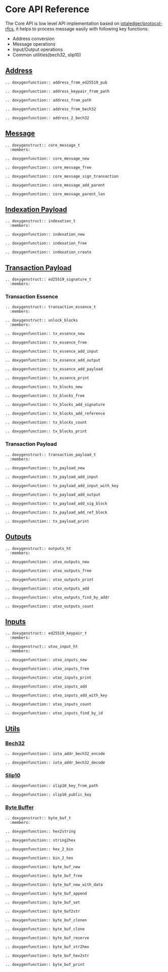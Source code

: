 # Core API Reference

The Core API is low level API implementation based on [iotaledger/protocol-rfcs](https://github.com/iotaledger/protocol-rfcs/pulls), it helps to process message easily with following key functions:
* Address conversion
* Message operations
* Input/Output operations
* Common utilities(bech32, slip10)

## [Address](https://github.com/iotaledger/iota.c/blob/dev/src/core/address.h)

```{eval-rst}
.. doxygenfunction:: address_from_ed25519_pub
```

```{eval-rst}
.. doxygenfunction:: address_keypair_from_path
```

```{eval-rst}
.. doxygenfunction:: address_from_path
```

```{eval-rst}
.. doxygenfunction:: address_from_bech32
```

```{eval-rst}
.. doxygenfunction:: address_2_bech32
```

## [Message](https://github.com/iotaledger/iota.c/blob/dev/src/core/models/message.h)

```{eval-rst}
.. doxygenstruct:: core_message_t
  :members:
```

```{eval-rst}
.. doxygenfunction:: core_message_new
```

```{eval-rst}
.. doxygenfunction:: core_message_free
```

```{eval-rst}
.. doxygenfunction:: core_message_sign_transaction
```

```{eval-rst}
.. doxygenfunction:: core_message_add_parent
```

```{eval-rst}
.. doxygenfunction:: core_message_parent_len
```

## [Indexation Payload](https://github.com/iotaledger/iota.c/blob/dev/src/core/models/payloads/indexation.h)

```{eval-rst}
.. doxygenstruct:: indexation_t
  :members:
```

```{eval-rst}
.. doxygenfunction:: indexation_new
```

```{eval-rst}
.. doxygenfunction:: indexation_free
```

```{eval-rst}
.. doxygenfunction:: indexation_create
```

## [Transaction Payload](https://github.com/iotaledger/iota.c/blob/dev/src/core/models/payloads/transaction.h)

```{eval-rst}
.. doxygenstruct:: ed25519_signature_t
  :members:
```

### Transaction Essence

```{eval-rst}
.. doxygenstruct:: transaction_essence_t
  :members:
```

```{eval-rst}
.. doxygenstruct:: unlock_blocks
  :members:
```

```{eval-rst}
.. doxygenfunction:: tx_essence_new
```

```{eval-rst}
.. doxygenfunction:: tx_essence_free
```

```{eval-rst}
.. doxygenfunction:: tx_essence_add_input
```

```{eval-rst}
.. doxygenfunction:: tx_essence_add_output
```

```{eval-rst}
.. doxygenfunction:: tx_essence_add_payload
```

```{eval-rst}
.. doxygenfunction:: tx_essence_print
```

```{eval-rst}
.. doxygenfunction:: tx_blocks_new
```

```{eval-rst}
.. doxygenfunction:: tx_blocks_free
```

```{eval-rst}
.. doxygenfunction:: tx_blocks_add_signature
```

```{eval-rst}
.. doxygenfunction:: tx_blocks_add_reference
```

```{eval-rst}
.. doxygenfunction:: tx_blocks_count
```

```{eval-rst}
.. doxygenfunction:: tx_blocks_print
```

### Transaction Payload

```{eval-rst}
.. doxygenstruct:: transaction_payload_t
  :members:
```

```{eval-rst}
.. doxygenfunction:: tx_payload_new
```

```{eval-rst}
.. doxygenfunction:: tx_payload_add_input
```

```{eval-rst}
.. doxygenfunction:: tx_payload_add_input_with_key
```

```{eval-rst}
.. doxygenfunction:: tx_payload_add_output
```

```{eval-rst}
.. doxygenfunction:: tx_payload_add_sig_block
```

```{eval-rst}
.. doxygenfunction:: tx_payload_add_ref_block
```

```{eval-rst}
.. doxygenfunction:: tx_payload_print
```

## [Outputs](https://github.com/iotaledger/iota.c/blob/dev/src/core/models/outputs/outputs.h)

```{eval-rst}
.. doxygenstruct:: outputs_ht
  :members:
```

```{eval-rst}
.. doxygenfunction:: utxo_outputs_new
```

```{eval-rst}
.. doxygenfunction:: utxo_outputs_free
```

```{eval-rst}
.. doxygenfunction:: utxo_outputs_print
```

```{eval-rst}
.. doxygenfunction:: utxo_outputs_add
```

```{eval-rst}
.. doxygenfunction:: utxo_outputs_find_by_addr
```

```{eval-rst}
.. doxygenfunction:: utxo_outputs_count
```

## [Inputs](https://github.com/iotaledger/iota.c/blob/dev/src/core/models/inputs/utxo_input.h)

```{eval-rst}
.. doxygenstruct:: ed25519_keypair_t
  :members:
```

```{eval-rst}
.. doxygenstruct:: utxo_input_ht
  :members:
```

```{eval-rst}
.. doxygenfunction:: utxo_inputs_new
```

```{eval-rst}
.. doxygenfunction:: utxo_inputs_free
```

```{eval-rst}
.. doxygenfunction:: utxo_inputs_print
```

```{eval-rst}
.. doxygenfunction:: utxo_inputs_add
```

```{eval-rst}
.. doxygenfunction:: utxo_inputs_add_with_key
```

```{eval-rst}
.. doxygenfunction:: utxo_inputs_count
```

```{eval-rst}
.. doxygenfunction:: utxo_inputs_find_by_id
```

## [Utils](https://github.com/iotaledger/iota.c/tree/dev/src/core/utils)

### [Bech32](https://github.com/iotaledger/iota.c/blob/dev/src/core/utils/bech32.h)

```{eval-rst}
.. doxygenfunction:: iota_addr_bech32_encode
```

```{eval-rst}
.. doxygenfunction:: iota_addr_bech32_decode
```

### [Slip10](https://github.com/iotaledger/iota.c/blob/dev/src/core/utils/slip10.h)

```{eval-rst}
.. doxygenfunction:: slip10_key_from_path
```

```{eval-rst}
.. doxygenfunction:: slip10_public_key
```


### [Byte Buffer](https://github.com/iotaledger/iota.c/blob/dev/src/core/utils/byte_buffer.h)

```{eval-rst}
.. doxygenstruct:: byte_buf_t
  :members:
```

```{eval-rst}
.. doxygenfunction:: hex2string
```

```{eval-rst}
.. doxygenfunction:: string2hex
```

```{eval-rst}
.. doxygenfunction:: hex_2_bin
```

```{eval-rst}
.. doxygenfunction:: bin_2_hex
```

```{eval-rst}
.. doxygenfunction:: byte_buf_new
```

```{eval-rst}
.. doxygenfunction:: byte_buf_free
```

```{eval-rst}
.. doxygenfunction:: byte_buf_new_with_data
```

```{eval-rst}
.. doxygenfunction:: byte_buf_append
```

```{eval-rst}
.. doxygenfunction:: byte_buf_set
```

```{eval-rst}
.. doxygenfunction:: byte_buf2str
```

```{eval-rst}
.. doxygenfunction:: byte_buf_clonen
```

```{eval-rst}
.. doxygenfunction:: byte_buf_clone
```

```{eval-rst}
.. doxygenfunction:: byte_buf_reserve
```

```{eval-rst}
.. doxygenfunction:: byte_buf_str2hex
```

```{eval-rst}
.. doxygenfunction:: byte_buf_hex2str
```

```{eval-rst}
.. doxygenfunction:: byte_buf_print
```
